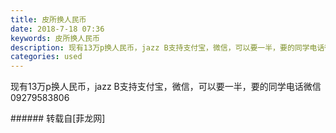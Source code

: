 ```yaml
---
title: 皮所换人民币
date: 2018-7-18 07:36
keywords: 皮所换人民币
description: 现有13万p换人民币，jazz B支持支付宝，微信，可以要一半，要的同学电话微信09279583806
categories: used
---
```

<td class="t_f" id="postmessage_1523191">

现有13万p换人民币，jazz B支持支付宝，微信，可以要一半，要的同学电话微信09279583806<br/>
</td>
###### 转载自[菲龙网]